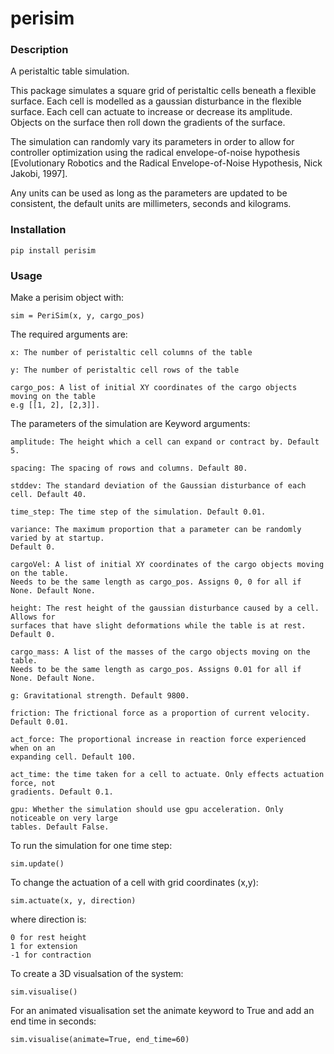 # perisim
### Description
A peristaltic table simulation.

This package simulates a square grid of peristaltic cells beneath a flexible surface. 
Each cell is modelled as a gaussian disturbance in the flexible surface. Each cell can actuate to increase or decrease its amplitude. 
Objects on the surface then roll down the gradients of the surface.

The simulation can randomly vary its parameters in order to allow for controller optimization using the radical envelope-of-noise hypothesis 
[Evolutionary Robotics and the Radical Envelope-of-Noise Hypothesis, Nick Jakobi, 1997].

 Any units can be used as long as the parameters are updated to be consistent, the default units are millimeters, seconds and kilograms.

### Installation

`pip install perisim`

### Usage

Make a perisim object with:

```
sim = PeriSim(x, y, cargo_pos)
```

The required arguments are:

```
x: The number of peristaltic cell columns of the table

y: The number of peristaltic cell rows of the table

cargo_pos: A list of initial XY coordinates of the cargo objects moving on the table
e.g [[1, 2], [2,3]].
```

The parameters of the simulation are Keyword arguments:
```
amplitude: The height which a cell can expand or contract by. Default 5.

spacing: The spacing of rows and columns. Default 80.
  
stddev: The standard deviation of the Gaussian disturbance of each cell. Default 40.

time_step: The time step of the simulation. Default 0.01.

variance: The maximum proportion that a parameter can be randomly varied by at startup.
Default 0.

cargoVel: A list of initial XY coordinates of the cargo objects moving on the table. 
Needs to be the same length as cargo_pos. Assigns 0, 0 for all if None. Default None.

height: The rest height of the gaussian disturbance caused by a cell. Allows for 
surfaces that have slight deformations while the table is at rest. Default 0.

cargo_mass: A list of the masses of the cargo objects moving on the table. 
Needs to be the same length as cargo_pos. Assigns 0.01 for all if None. Default None.

g: Gravitational strength. Default 9800.

friction: The frictional force as a proportion of current velocity. Default 0.01.

act_force: The proportional increase in reaction force experienced when on an 
expanding cell. Default 100.

act_time: the time taken for a cell to actuate. Only effects actuation force, not 
gradients. Default 0.1.

gpu: Whether the simulation should use gpu acceleration. Only noticeable on very large 
tables. Default False.
```

To run the simulation for one time step:

```
sim.update()
```

To change the actuation of a cell with grid coordinates (x,y):
```
sim.actuate(x, y, direction)
```
where direction is:
```
0 for rest height
1 for extension
-1 for contraction
```
To create a 3D visualsation of the system:
```
sim.visualise()
```
For an animated visualisation set the animate keyword to True and add an end time in seconds:
```
sim.visualise(animate=True, end_time=60)
```
